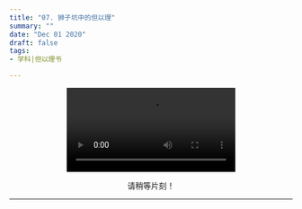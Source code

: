 ```yaml
---
title: "07. 狮子坑中的但以理"
summary: ""
date: "Dec 01 2020"
draft: false
tags:
- 学科|但以理书

---
```

<center>

<video controls>
  <source src="https://filedn.com/lASHf0LVqmwBNdJJL6RAY5y/Truth%20tv/%E5%AD%A6%E8%AF%BE/ssl%20-%20%E4%BD%86%E4%BB%A5%E7%90%86/07.%20From%20the%20Lions%E2%80%99%20Den%20to%20the%20Angel%E2%80%99s%20Den.mp4" type="video/mp4" />
  <p>
    Your browser doesn't support HTML5 video. Here is a
    <a href="https://filedn.com/lASHf0LVqmwBNdJJL6RAY5y/Truth%20tv/%E5%AD%A6%E8%AF%BE/ssl%20-%20%E4%BD%86%E4%BB%A5%E7%90%86/07.%20From%20the%20Lions%E2%80%99%20Den%20to%20the%20Angel%E2%80%99s%20Den.mp4">link to the video</a> instead.
  </p>
</video>

请稍等片刻！


---